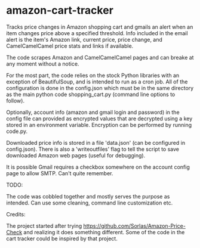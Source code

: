 # amazon-cart-tracker
Tracks price changes in Amazon shopping cart and gmails an alert when an item changes price above a specified threshold. Info included in the email alert is the item's Amazon link, current price, price change, and CamelCamelCamel price stats and links if available.

The code scrapes Amazon and CamelCamelCamel pages and can breake at any moment without a notice.

For the most part, the code relies on the stock Python libraries with an exception of BeautifulSoup, and is intended to run as a cron job. All of the configuration is done in the config.json which must be in the same directory as the main python code shopping_cart.py (command line options to follow).

Optionally, account info (amazon and gmail login and password) in the config file can provided as encrypted values that are decrypted using a key stored in an environment variable. Encryption can be performed by running code.py.

Downloaded price info is stored in a file 'data.json' (can be configured in config.json). There is also a 'writeoutfiles' flag to tell the script to save downloaded Amazon web pages (useful for debugging).

It is possible Gmail requires a checkbox somewhere on the account config page to allow SMTP. Can't quite remember.

TODO:

The code was cobbled together and mostly serves the purpose as intended. Can use some cleaning, command line customization etc.

Credits:

The project started after trying https://github.com/Sorlas/Amazon-Price-Check and realizing it does something different. Some of the code in the cart tracker could be inspired by that project.
